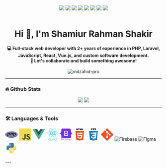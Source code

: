 <!-- Profile Banner / Profile Picture -->
<!-- <div align="center">
  <img src="https://i.ibb.co/v68v0N6j/Black-and-White-Gradient-Girl-Facebook-Profile-Picture.jpg" width="48%" />
</div> -->

<br/>

<div align="center">
  <!-- Add some mini icons / badges -->
  <img src="https://github.com/user-attachments/assets/aef71ee7-1f9f-40f9-9773-48e77ca9e1ae" width="8%" />
  <img src="https://github.com/user-attachments/assets/1709c0c9-14c6-4420-8141-bce2aa231c08" width="8%" />
  <img src="https://github.com/user-attachments/assets/e8c7941b-c599-49cc-a02a-a130021ddbe9" width="8%" />
  <img src="https://github.com/user-attachments/assets/1e830268-bf32-4d4e-b52a-2d63ae22f950" width="8%" />
  <img src="https://github.com/user-attachments/assets/39607d5b-897c-429d-8503-739b7bf8a7d2" width="8%" />
  <img src="https://github.com/user-attachments/assets/d654aed1-db83-4426-be3e-61d2930191cd" width="8%" />
  <img src="https://github.com/user-attachments/assets/4081fcf6-1c2a-4f0f-ab7c-ae64192086c0" width="8%" />
  <img src="https://github.com/user-attachments/assets/2849011f-38bd-44da-b91b-43e6d1c2388b" width="8%" />
</div>

<br/>

<h1 align="center">Hi 👋, I'm Shamiur Rahman Shakir</h1>
<h4 align="center">
  💻 Full-stack web developer with 2+ years of experience in PHP, Laravel, JavaScript, React, Vue.js, and custom software development.<br/>
<!--   📹 I also create development tutorials on <a href="https://www.youtube.com/@devzahid" target="_blank">YouTube</a>.<br/> -->
  🤝 Let's collaborate and build something awesome!
</h4>

<p align="center">
  <img src="https://komarev.com/ghpvc/?username=shakirr45&label=Profile%20views&color=0e75b6&style=flat" alt="mdzahid-pro" />
</p>

<!--<p align="center">
  <a href="https://twitter.com/mdzahid23520248" target="blank">
    <img src="https://img.shields.io/twitter/follow/mdzahid23520248?logo=twitter&style=for-the-badge" alt="Twitter" />
  </a>
</p> -->

---

### 🔥 Github Stats

<div align="center">
  <img height="180em" src="https://github-readme-stats.vercel.app/api?username=shakirr45&show_icons=true&theme=react&hide_border=true&include_all_commits=true&count_private=true" />
  <img height="180em" src="https://github-readme-stats.vercel.app/api/top-langs/?username=shakirr45&layout=compact&langs_count=8&theme=react&hide_border=true"/>
</div>

<!-- <div align="center">
  <img src="https://github-readme-streak-stats.herokuapp.com/?user=shakirr45&theme=react&hide_border=true" height="200"/>
</div> -->

---
<!--
### 🚀 Projects 

| Project | Description |
|--------|-------------|
| [Safecart](https://safecart.bytesed.com/) | Multi-vendor Laravel eCommerce |
| [Shopmart](https://shopmartecommerce.com/) | Laravel eCommerce site |
| [Grenmart](https://xgenious.com/laravel/grenmart/) | Laravel eCommerce platform |
| [Zaika](https://bytesed.com/laravel/zaika/) | eCommerce CMS |
| Hotel Management System | Hotel automation system |
| [United Express](http://unitedexpress.com.bd/) | Document & parcel delivery system |
| [BWDB](https://www.bwdb.gov.bd/) | Bangladesh Water Development Board website |

---
 -->
### 🛠️ Languages & Tools
<div align="center">
<p align="left">
  <img src="https://raw.githubusercontent.com/devicons/devicon/master/icons/php/php-original.svg" width="40" alt="PHP"/>
  <!-- <img src="https://raw.githubusercontent.com/devicons/devicon/master/icons/laravel/laravel-plain-wordmark.svg" width="40" alt="Laravel"/> -->
  <img src="https://raw.githubusercontent.com/devicons/devicon/master/icons/javascript/javascript-original.svg" width="40" alt="JavaScript"/>
  <img src="https://raw.githubusercontent.com/devicons/devicon/master/icons/vuejs/vuejs-original.svg" width="40" alt="Vue"/>
  <img src="https://raw.githubusercontent.com/devicons/devicon/master/icons/react/react-original-wordmark.svg" width="40" alt="React"/>
  <img src="https://raw.githubusercontent.com/devicons/devicon/master/icons/bootstrap/bootstrap-plain-wordmark.svg" width="40" alt="Bootstrap"/>
  <img src="https://raw.githubusercontent.com/devicons/devicon/master/icons/html5/html5-original-wordmark.svg" width="40" alt="HTML"/>
  <img src="https://raw.githubusercontent.com/devicons/devicon/master/icons/css3/css3-original-wordmark.svg" width="40" alt="CSS"/>
  <img src="https://raw.githubusercontent.com/devicons/devicon/master/icons/git/git-original.svg" width="40" alt="Git"/>
  <img src="https://www.vectorlogo.zone/logos/firebase/firebase-icon.svg" width="40" alt="Firebase"/>
  <img src="https://www.vectorlogo.zone/logos/figma/figma-icon.svg" width="40" alt="Figma"/>
  <img src="https://raw.githubusercontent.com/devicons/devicon/master/icons/python/python-original.svg" width="40" alt="Python"/>
</p>
</div>
---

<!-- 
### 📫 Contact Me

<p align="left">
  <a href="mailto:mdzahid.pro@gmail.com"><strong>📧 Email:</strong> mdzahid.pro@gmail.com</a><br/>
  <a href="https://linkedin.com/in/mdzahidpro" target="_blank">🔗 LinkedIn</a><br/>
  <a href="https://twitter.com/mdzahid23520248" target="_blank">🐦 Twitter</a><br/>
  <a href="https://facebook.com/devzahid" target="_blank">📘 Facebook</a><br/>
  <a href="https://instagram.com/devzahid" target="_blank">📷 Instagram</a><br/>
  <a href="https://www.youtube.com/@devzahid" target="_blank">▶️ YouTube</a>
</p> -->
